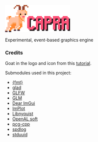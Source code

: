 <img src="data/logo/xlarge.png">

Experimental, event-based graphics engine

### Credits

Goat in the logo and icon from this [tutorial](https://lifebe.com.au/artistic/pixel-art-tutorial-farmyard-goat/).

Submodules used in this project:
- [{fmt}](https://github.com/fmtlib/fmt)
- [glad](https://github.com/Dav1dde/glad/tree/glad2)
- [GLFW](https://github.com/glfw/glfw)
- [GLM](https://github.com/g-truc/glm)
- [Dear ImGui](https://github.com/ocornut/imgui/tree/docking)
- [ImPlot](https://github.com/epezent/implot)
- [Libnyquist](https://github.com/ddiakopoulos/libnyquist)
- [OpenAL soft](https://github.com/kcat/openal-soft)
- [pcg-cpp](https://github.com/imneme/pcg-cpp)
- [spdlog](https://github.com/gabime/spdlog)
- [stduuid](https://github.com/mariusbancila/stduuid)